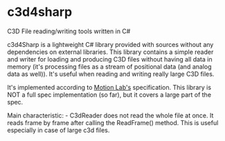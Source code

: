 # c3d4sharp
C3D File reading/writing tools written in C#

c3d4Sharp is a lightweight C# library provided with sources without any dependencies on external libraries. This library contains a simple reader and writer for loading and producing C3D files without having all data in memory (it's processing files as a stream of positional data (and analog data as well)). It's useful when reading and writing really large C3D files.

It's implemented according to [Motion Lab's](http://c3d.org/pdf/c3dformat_ug.pdf) specification. This library is NOT a full spec implementation (so far), but it covers a large part of the spec.

Main characteristic: - C3dReader does not read the whole file at once. It reads frame by frame after calling the ReadFrame() method. This is useful especially in case of large c3d files.
